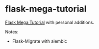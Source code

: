 flask-mega-tutorial
===================

[Flask Mega Tutorial](http://blog.miguelgrinberg.com/post/the-flask-mega-tutorial-part-i-hello-world) with personal additions.

Notes:
  - Flask-Migrate with alembic
